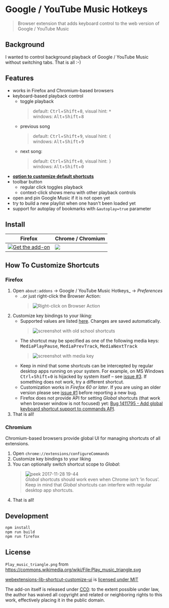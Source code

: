# Google / YouTube Music Hotkeys

> Browser extension that adds keyboard control to the web version of Google / YouTube Music 

## Background

I wanted to control background playback of Google / YouTube Music without switching tabs.
That is all :-)

## Features

- works in Firefox and Chromium-based browsers
- keyboard-based playback control
    - toggle playback
      > default: <kbd>Ctrl</kbd>+<kbd>Shift</kbd>+<kbd>8</kbd>, visual hint: <kbd>*</kbd>  
      > windows: <kbd>Alt</kbd>+<kbd>Shift</kbd>+<kbd>8</kbd>
    - previous song
      > default: <kbd>Ctrl</kbd>+<kbd>Shift</kbd>+<kbd>9</kbd>, visual hint: <kbd>(</kbd>  
      > windows: <kbd>Alt</kbd>+<kbd>Shift</kbd>+<kbd>9</kbd>
    - next song:
      > default: <kbd>Ctrl</kbd>+<kbd>Shift</kbd>+<kbd>0</kbd>, visual hint: <kbd>)</kbd>  
      > windows: <kbd>Alt</kbd>+<kbd>Shift</kbd>+<kbd>0</kbd>
- **[option to customize default shortcuts](#how-to-customize-shortcuts)**
- toolbar button
    - regular click toggles playback
    - context-click shows menu with other playback controls
- open and pin Google Music if it is not open yet
- try to build a new playlist when one hasn't been loaded yet
- support for autoplay of bookmarks with `&autoplay=true` parameter

## Install

| Firefox                                                                                                                                                          | Chrome / Chromium                                                                                                                                                                              |
| -------------                                                                                                                                                    | -------------                                                                                                                                                                                  |
| [![Get the add-on](https://blog.mozilla.org/addons/files/2015/11/AMO-button_1.png)](https://addons.mozilla.org/en-US/firefox/addon/google-music-hotkeys-webext/) | [![](https://developer.chrome.com/webstore/images/ChromeWebStore_BadgeWBorder_v2_206x58.png)](https://chrome.google.com/webstore/detail/google-music-hotkeys/fgjkdpncbpnlhbdbmelbhmapblgaamkl) |

## How To Customize Shortcuts

### Firefox


1. Open `about:addons` → Google / YouTube Music Hotkeys_ → _Preferences_
   - ..or just right-click the Browser Action:  
     > ![Right-click on Browser Action](https://user-images.githubusercontent.com/157609/39958925-24e00498-560a-11e8-937e-45bc8fbf43eb.png)
3. Customize key bindings to your liking:
   - Supported values are listed [here](https://developer.mozilla.org/en-US/Add-ons/WebExtensions/manifest.json/commands#Shortcut_values). Changes are saved automatically.
     > ![screenshot with old school shortcuts](https://user-images.githubusercontent.com/157609/39966689-5b7e9dce-56b0-11e8-886c-a98c2c3fef0e.png)
   - The shortcut may be specified as one of the following media keys:
     <kbd>MediaPlayPause</kbd>, <kbd>MediaPrevTrack</kbd>, <kbd>MediaNextTrack</kbd>
     > ![screenshot with media key](https://user-images.githubusercontent.com/157609/39966694-6abf5b02-56b0-11e8-9ad4-ec1cde02bc29.png)
   - Keep in mind that some shortcuts can be intercepted by regular desktop apps running on your system.
     For example, on MS Windows <kbd>Ctrl</kbd>+<kbd>Shift</kbd>+<kbd>0</kbd> is hijacked by system itself – see [issue #3](https://github.com/lidel/google-music-hotkeys/issues/3).
     If something does not work, try a different shortcut.
   - Customization works in _Firefox 60 or later_. If you are using an older version please see [issue #1](https://github.com/lidel/google-music-hotkeys/issues/1) before reporting a new bug.
   - Firefox does not provide API for setting _Global_ shortcuts (that work when browser window is not focused) yet: [Bug 1411795 - Add global keyboard shortcut support to commands API](https://bugzilla.mozilla.org/show_bug.cgi?id=1411795).
4. That is all!

### Chromium

Chromium-based browsers provide global UI for managing shortcuts of all extensions.

1. Open `chrome://extensions/configureCommands`
2. Customize key bindings to your liking
3. You can optionally switch shortcut scope to _Global_:
   > ![peek 2017-11-28 19-44](https://user-images.githubusercontent.com/157609/33337860-a03f29f6-d474-11e7-88b9-748739b20725.gif)    
    _Global_ shortcuts should work even when Chrome isn’t ‘in focus’.    
    Keep in mind that _Global_ shortcuts can interfere with regular desktop app shortcuts.
4. That is all!


## Development


```
npm install
npm run build
npm run firefox
```

## License

`Play_music_triangle.png` from https://commons.wikimedia.org/wiki/File:Play_music_triangle.svg

[webextensions-lib-shortcut-customize-ui](https://github.com/piroor/webextensions-lib-shortcut-customize-ui) is [licensed under MIT](https://github.com/piroor/webextensions-lib-shortcut-customize-ui/blob/master/LICENSE)

The add-on itself is released under [CC0](LICENSE): to the extent possible under law, the author has waived all copyright and related or neighboring rights to this work, effectively placing it in the public domain.

